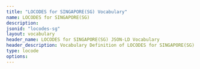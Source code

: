 ```yaml
---
title: "LOCODES for SINGAPORE(SG) Vocabulary"
name: LOCODES for SINGAPORE(SG) 
description: 
jsonid: "locodes-sg"
layout: vocabulary
header_name: LOCODES for SINGAPORE(SG) JSON-LD Vocabulary
header_description: Vocabulary Definition of LOCODES for SINGAPORE(SG) semantics in HTML format. JSON-LD format is available at [locodes-sg.jsonld](/vocabulary/locodes-sg.jsonld)
type: locode
options:
---
```


